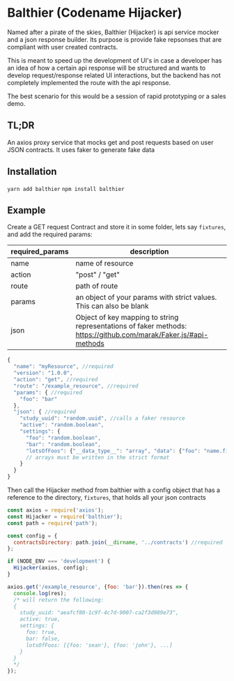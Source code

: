 # Balthier (Codename Hijacker)

Named after a pirate of the skies, Balthier (Hijacker) is api service
mocker and a json response builder. Its purpose is provide fake
repsonses that are compliant with user created contracts.

This is meant to speed up the development of UI's in case a developer
has an idea of how a certain api response will be structured and
wants to develop request/response related UI interactions, but the
backend has not completely implemented the route with the api response.

The best scenario for this would be a session of rapid prototyping or a
sales demo.

## TL;DR

An axios proxy service that mocks get and post requests based on user JSON contracts. It uses faker to generate fake data

## Installation

`yarn add balthier`
`npm install balthier`

## Example

Create a GET request Contract and store it in some folder, lets say `fixtures`, and add the required params:

|required_params|description|
|---------------|----|
|name|name of resource|
|action|"post" / "get"|
|route|path of route|
|params|an object of your params with strict values. This can also be blank|
|json|Object of key mapping to string representations of faker methods: https://github.com/marak/Faker.js/#api-methods|

```js
{
  "name": "myResource", //required
  "version": "1.0.0",
  "action": "get", //required
  "route": "/example_resource", //required
  "params": { //required
    "foo": "bar"
  },
  "json": { //required
    "study_uuid": "random.uuid", //calls a faker resource
    "active": "random.boolean",
    "settings": {
      "foo": "random.boolean",
      "bar": "random.boolean",
      "lotsOfFoos": {"__data_type__": "array", "data": {"foo": "name.firstName"}, "counts": 3}
      // arrays must be written in the strict format
    }
  }
}
```

Then call the Hijacker method from balthier with a config object that has a reference to the directory, `fixtures`, that holds all your json contracts

```js
const axios = require('axios');
const Hijacker = require('balthier');
const path = require('path');

const config = {
  contractsDirectory: path.join(__dirname, '../contracts') //required
};

if (NODE_ENV === 'development') {
  Hijacker(axios, config);
}

axios.get('/example_resource', {foo: 'bar'}).then(res => {
  console.log(res);
  /* will return the following:
  {
    study_uuid: "aeafcf80-1c9f-4c7d-9007-ca2f3d989e73",
    active: true,
    settings: {
      foo: true,
      bar: false,
      lotsOfFoos: [{foo: 'sean'}, {foo: 'john'}, ...]
    }
  }
  */
});

```
